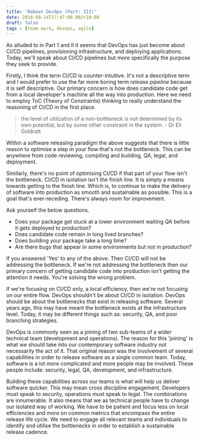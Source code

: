 ```yaml
---
title: 'Reboot DevOps (Part: III)'
date: 2018-08-14T17:47:00.002+10:00
draft: false
tags : [team work, devops, agile]
---
```


As alluded to in Part 1 and II it seems that DevOps has just become about CI/CD pipelines, provisioning infrastructure, and deploying applications. Today, we'll speak about CI/CD pipelines but more specifically the purpose they seek to provide.  

Firstly, I think the term CI/CD is counter-intuitive. It's not a descriptive term and I would prefer to use the far more boring term _release pipeline_ because it is self descriptive. Our primary concern is how does candidate code get from a local developer's machine all the way into production. Here we need to employ ToC (Theory of Constraints) thinking to really understand the reasoning of CI/CD in the first place.


> the level of utilization of a non-bottleneck is not determined by its own potential, but by some other constraint in the system. - Dr Eli Goldratt


Within a software releasing paradigm the above suggests that there is little reason to optimise a step in your flow that's not the bottleneck. This can be anywhere from code reviewing, compiling and building, QA, legal, and deployment.  
  
Similarly, there's no point of optimising CI/CD if that part of your flow isn't the bottleneck. CI/CD in isolation isn't the finish line. It is simply a means towards getting to the finish line. Which is, to continue to make the delivery of software into production as smooth and sustainable as possible. This is a goal that's ever-receding. There's always room for improvement.  
  
Ask yourself the below questions.  

- Does your package get stuck at a lower environment waiting QA before it gets deployed to production?
- Does candidate code remain in long lived branches?
- Does building your package take a long time?
- Are there bugs that appear in some environments but not in production?

If you answered 'Yes' to any of the above. Then CI/CD will not be addressing the bottleneck. If we're not addressing the bottleneck then our primary concern of getting candidate code into production isn't getting the attention it needs. You're solving the wrong problem.  

If we're focusing on CI/CD only, a local efficiency, then we're not focusing on our entire flow. DevOps shouldn't be about CI/CD in isolation. DevOps should be about the bottlenecks that exist in releasing software. Several years ago, this may have meant the bottleneck exists at the infrastructure level. Today, it may be different things such as: security, QA, and poor branching strategies.  

DevOps is commonly seen as a joining of two sub-teams of a wider technical team (development and operations). The reason for this 'joining' is what we should take into our contemporary software industry not necessarily the act of it. That original reason was the involvement of several capabilities in order to release software as a single common team. Today, software is a lot more complicated and more people may be involved. These people include: security, legal, QA, development, and infrastructure.

Building these capabilities across our teams is what will help us deliver software quicker. This may mean cross discipline engagement. Developers must speak to security, operations must speak to legal. The combinations are innumerable. It also means that we as technical people have to change our isolated way of working. We have to be patient and focus less on local efficiencies and more on common metrics that encompass the entire release life cycle. We need to engage all relevant teams and individuals to identify and utilise the bottlenecks in order to establish a sustainable release cadence.
